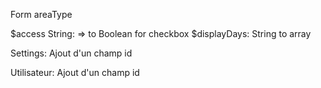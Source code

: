 Form areaType

$access String: => to Boolean for checkbox
$displayDays: String to array 

Settings:
Ajout d'un champ id

Utilisateur:
Ajout d'un champ id
